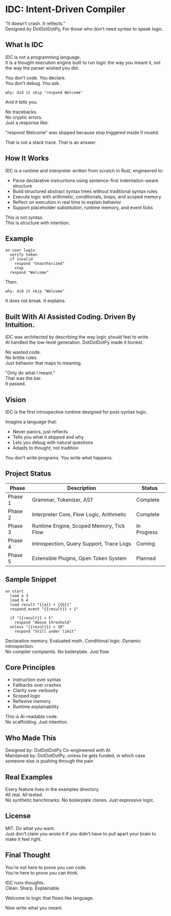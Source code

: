 # IDC: Intent-Driven Compiler

"It doesn’t crash. It reflects."  
Designed by DotDotDotPy, For those who don’t need syntax to speak logic.

## What Is IDC

IDC is not a programming language.  
It is a thought execution engine built to run logic the way you meant it, not the way the parser wished you did.

You don’t code. You declare.  
You don’t debug. You ask.

```idc
why: did it skip "respond Welcome"
```

And it tells you.

No tracebacks.  
No cryptic errors.  
Just a response like:

"respond Welcome" was skipped because stop triggered inside if invalid.

That is not a stack trace. That is an answer.

## How It Works

IDC is a runtime and interpreter written from scratch in Rust, engineered to:

- Parse declarative instructions using sentence-first indentation-aware structure
- Build structured abstract syntax trees without traditional syntax rules
- Execute logic with arithmetic, conditionals, loops, and scoped memory
- Reflect on execution in real time to explain behavior
- Support placeholder substitution, runtime memory, and event ticks

This is not syntax.  
This is structure with intention.

## Example

```idc
on user login
  verify token
  if invalid
    respond "Unauthorized"
    stop
  respond "Welcome"
```

Then:

```idc
why: did it skip "Welcome"
```

It does not break. It explains.

## Built With AI Assisted Coding. Driven By Intuition.

IDC was architected by describing the way logic should feel to write.  
AI handled the low-level generation. DotDotDotPy made it honest.

No wasted code.  
No brittle rules.  
Just behavior that maps to meaning.

"Only do what I meant."  
That was the bar.  
It passed.

## Vision

IDC is the first introspective runtime designed for post-syntax logic.

Imagine a language that:

- Never panics, just reflects
- Tells you what it skipped and why
- Lets you debug with natural questions
- Adapts to thought, not tradition

You don’t write programs. You write what happens.

## Project Status

| Phase     | Description                                  | Status       |
|-----------|----------------------------------------------|--------------|
| Phase 1   | Grammar, Tokenizer, AST                      | Complete     |
| Phase 2   | Interpreter Core, Flow Logic, Arithmetic     | Complete     |
| Phase 3   | Runtime Engine, Scoped Memory, Tick Flow     | In Progress  |
| Phase 4   | Introspection, Query Support, Trace Logs     | Coming       |
| Phase 5   | Extensible Plugins, Open Token System        | Planned      |

## Sample Snippet

```idc
on start
  load a 3
  load b 4
  load result "{{a}} + {{b}}"
  respond_event "{{result}} + 1"

  if "{{result}} > 5"
    respond "Above threshold"
  unless "{{result}} > 10"
    respond "Still under limit"
```

Declarative memory. Evaluated math. Conditional logic. Dynamic introspection.  
No compiler complaints. No boilerplate. Just flow.

## Core Principles

- Instruction over syntax  
- Fallbacks over crashes  
- Clarity over verbosity  
- Scoped logic  
- Reflexive memory  
- Runtime explainability

This is AI-readable code.  
No scaffolding. Just intention.

## Who Made This

Designed by: DotDotDotPy 
Co-engineered with AI  
Maintained by: DotDotDotPy, unless he gets funded, in which case someone else is pushing through the pain

## Real Examples

Every feature lives in the examples directory.  
All real. All tested.  
No synthetic benchmarks. No boilerplate clones. Just expressive logic.

## License

MIT. Do what you want.  
Just don’t claim you wrote it if you didn’t have to pull apart your brain to make it feel right.

## Final Thought

You’re not here to prove you can code.  
You’re here to prove you can think.

IDC runs thoughts.  
Clean. Sharp. Explainable.

Welcome to logic that flows like language.

Now write what you meant.
